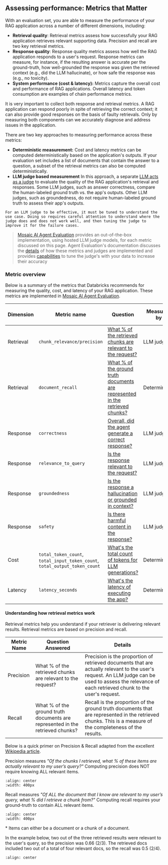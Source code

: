 ## Assessing performance: Metrics that Matter

With an evaluation set, you are able to measure the performance of your RAG application across a number of different dimensions, including:

- **Retrieval quality**: Retrieval metrics assess how successfully your RAG application retrieves relevant supporting data. Precision and recall are two key retrieval metrics.
- **Response quality**: Response quality metrics assess how well the RAG application responds to a user's request. Response metrics can measure, for instance, if the resulting answer is accurate per the ground-truth, how well-grounded the response was given the retrieved context (e.g., did the LLM hallucinate), or how safe the response was (e.g., no toxicity).
- **System performance (cost & latency):**  Metrics capture the overall cost and performance of RAG applications. Overall latency and token consumption are examples of chain performance metrics.

It is very important to collect both response and retrieval metrics. A RAG application can respond poorly in spite of retrieving the correct context; it can also provide good responses on the basis of faulty retrievals. Only by measuring both components can we accurately diagnose and address issues in the application.

There are two key approaches to measuring performance across these metrics:

- **Deterministic measurement:** Cost and latency metrics can be computed deterministically based on the application's outputs.  If your evaluation set includes a list of documents that contain the answer to a question, a subset of the retrieval metrics can also be computed deterministically.
- **LLM judge based measurement** In this approach, a separate [LLM acts as a judge](https://arxiv.org/abs/2306.05685) to evaluate the quality of the RAG application's retrieval and responses.  Some LLM judges, such as answer correctness, compare the human-labeled ground truth vs. the app's outputs.  Other LLM judges, such as groundedness, do not require human-labeled ground truth to assess their app's outputs.

```{important}
For an LLM judge to be effective, it must be tuned to understand the use case. Doing so requires careful attention to understand where the judge does and does not work well, and then tuning the judge to improve it for the failure cases.
```

> [Mosaic AI Agent Evaluation](https://docs.databricks.com/generative-ai/agent-evaluation/index.html) provides an out-of-the-box implementation, using hosted LLM judge models, for each metric discussed on this page.  Agent Evaluation's documentation discusses the [details](https://docs.databricks.com/generative-ai/agent-evaluation/llm-judge-metrics.html) of how these metrics and judges are implemented and provides [capabilities](https://docs.databricks.com/generative-ai/agent-evaluation/advanced-agent-eval.html#provide-examples-to-the-built-in-llm-judges) to tune the judge's with your data to increase their accuracy

### Metric overview

Below is a summary of the metrics that Databricks recommends for measuring the quality, cost, and latency of your RAG application.  These metrics are implemented in [Mosaic AI Agent Evaluation](https://docs.databricks.com/generative-ai/agent-evaluation/index.html).

<table class="table">
<thead>
<tr>
<th style="width: 10%;">Dimension</th>
<th style="width: 15%;">Metric name</th>
<th style="width: 60%;">Question</th>
<th style="width: 10%;">Measured by</th>
<th style="width: 5%;">Ground truth required?</th>

</tr>
</thead>
<tbody>
<tr>
<td>Retrieval</td>
<td><code>chunk_relevance/precision</code></td>
<td><a href="https://docs.databricks.com/generative-ai/agent-evaluation/llm-judge-metrics.html#chunk-relevance-precision">What % of the retrieved chunks are relevant to the request?</a></td>
<td>LLM judge</td>
<td>✖️</td>
</tr>
<tr>
<td>Retrieval</td>
<td><code>document_recall</code></td>
<td><a href="TODO">What % of the ground truth documents are represented in the retrieved chunks?</a></td>
<td>Deterministic</td>
<td>✔️</td>
</tr>
<tr>
<td>Response</td>
<td><code>correctness</code></td>
<td><a href="https://docs.databricks.com/generative-ai/agent-evaluation/llm-judge-metrics.html#correctness">Overall, did the agent generate a correct response?</a></td>
<td>LLM judge</td>
<td>✔️</td>
</tr>
<tr>
<td>Response</td>
<td><code>relevance_to_query</code></td>
<td><a href="https://docs.databricks.com/generative-ai/agent-evaluation/llm-judge-metrics.html#answer-relevance">Is the response relevant to the request?</a></td>
<td>LLM judge</td>
<td>✖️</td>
</tr>
<tr>
<td>Response</td>
<td><code>groundedness</code></td>
<td><a href="https://docs.databricks.com/generative-ai/agent-evaluation/llm-judge-metrics.html#groundedness">Is the response a hallucination or grounded in context?</a></td>
<td>LLM judge</td>
<td>✖️</td>
</tr>
<tr>
<td>Response</td>
<td><code>safety</code></td>
<td><a href="https://docs.databricks.com/generative-ai/agent-evaluation/llm-judge-metrics.html#safety">Is there harmful content in the response?</a></td>
<td>LLM judge</td>
<td>✖️</td>
</tr>
<tr>
<td>Cost</td>
<td><code>total_token_count</code>, <code>total_input_token_count</code>, <code>total_output_token_count</code></td>
<td><a href="https://docs.databricks.com/generative-ai/agent-evaluation/llm-judge-metrics.html#token-count">What&#39;s the total count of tokens for LLM generations?</a></td>
<td>Deterministic</td>
<td>✖️</td>
</tr>
<tr>
<td>Latency</td>
<td><code>latency_seconds</code></td>
<td><a href="https://docs.databricks.com/generative-ai/agent-evaluation/llm-judge-metrics.html#latency">What&#39;s the latency of executing the app?</a></td>
<td>Deterministic</td>
<td>✖️</td>
</tr>
</tbody>
</table>


#### Understanding how retrieval metrics work

Retrieval metrics help you understand if your retriever is delivering relevant results. Retrieval metrics are based on precision and recall.

| Metric Name | Question Answered                       | Details                                                                                                                                                                                      |
|-------------|------------------------------------------|----------------------------------------------------------------------------------------------------------------------------------------------------------------------------------------------|
| Precision   | What % of the retrieved chunks are relevant to the request? | Precision is the proportion of retrieved documents that are actually relevant to the user's request. An LLM judge can be used to assess the relevance of each retrieved chunk to the user's request. |
| Recall      | What % of the ground truth documents are represented in the retrieved chunks? | Recall is the proportion of the ground truth documents that are represented in the retrieved chunks. This is a measure of the completeness of the results.                                                              |

Below is a quick primer on Precision & Recall adapted from the excellent [Wikipedia article](https://en.wikipedia.org/wiki/Precision_and_recall).

Precision measures *"Of the chunks I retrieved, what % of these items are actually relevant to my user’s query?"* Computing precision does NOT require knowing ALL relevant items.

```{image} ../images/4-evaluation/2_img.png
:align: center
:width: 400px
```

Recall measures *"Of ALL the document that I know are relevant to my user’s query, what % did I retrieve a chunk from?"*  Computing recall requires your ground-truth to contain ALL relevant items.

```{image} ../images/4-evaluation/3_img.png
:align: center
:width: 400px
```

\* Items can either be a document or a chunk of a document. 

In the example below, two out of the three retrieved results were relevant to the user's query, so the precision was 0.66 (2/3). The retrieved docs included two out of a total of four relevant docs, so the recall was 0.5 (2/4).

```{image} ../images/4-evaluation/1_img.png
:align: center
```